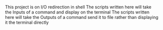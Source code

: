 This project is on I/O redirection in shell
The scripts written here will take the Inputs of a command and display on the terminal
The scripts written here will take the Outputs of a command send it to file rather than displaying it the terminal directly
